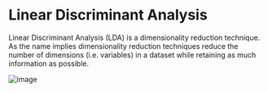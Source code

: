 # Linear Discriminant Analysis 

Linear Discriminant Analysis (LDA) is a dimensionality reduction technique. As the name implies dimensionality reduction
techniques reduce the number of dimensions (i.e. variables) in a dataset while retaining as much information as possible.

![image](https://user-images.githubusercontent.com/25617530/70447989-55879c00-1aa8-11ea-8743-503ae53186aa.png)
